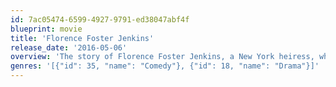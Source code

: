 ```yaml
---
id: 7ac05474-6599-4927-9791-ed38047abf4f
blueprint: movie
title: 'Florence Foster Jenkins'
release_date: '2016-05-06'
overview: 'The story of Florence Foster Jenkins, a New York heiress, who dreamed of becoming an opera singer, despite having a terrible singing voice.'
genres: '[{"id": 35, "name": "Comedy"}, {"id": 18, "name": "Drama"}]'
---
```


